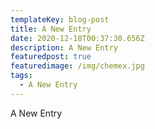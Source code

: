 ```yaml
---
templateKey: blog-post
title: A New Entry
date: 2020-12-18T00:37:30.656Z
description: A New Entry
featuredpost: true
featuredimage: /img/chemex.jpg
tags:
  - A New Entry
---
```

A New Entry
